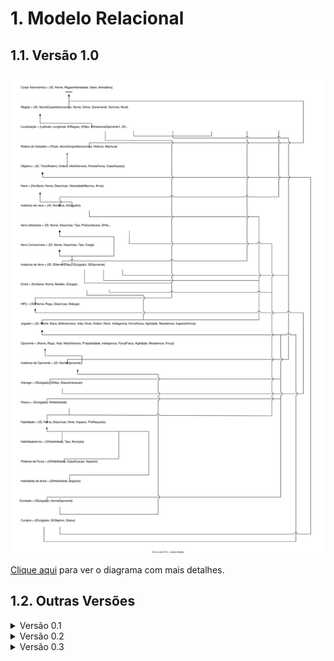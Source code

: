 # 1. Modelo Relacional

## 1.1. Versão 1.0

![Modelo Relacional v1.0](modulo2/../img/modelo-relacional-v1.0.svg)

  <a href="http://127.0.0.1:8000/modulo2/img/modelo-relacional-v1.0.svg" target="_blank">Clique aqui</a> para ver o diagrama com mais detalhes.

## 1.2. Outras Versões

<details>
  <summary>Versão 0.1</summary>

  <img src="http://127.0.0.1:8000/modulo2/img/modelo-relacional-v0.1.svg" alt="Modelo Relacional v0.1">

  <a href="http://127.0.0.1:8000/modulo2/img/modelo-relacional-v0.1.svg" target="_blank">Clique aqui</a> para ver o diagrama com mais detalhes.
</details>

<details>
  <summary>Versão 0.2</summary> 

  <img src="http://127.0.0.1:8000/modulo2/img/modelo-relacional-v0.2.svg" alt="Modelo Relacional v0.2">

  <a href="http://127.0.0.1:8000/modulo2/img/modelo-relacional-v0.2.svg" target="_blank">Clique aqui</a> para ver o diagrama com mais detalhes.
</details>

<details>
  <summary>Versão 0.3</summary> 

  <img src="http://127.0.0.1:8000/modulo2/img/modelo-relacional-v0.3.svg" alt="Modelo Relacional v0.2">

  <a href="http://127.0.0.1:8000/modulo2/img/modelo-relacional-v0.3.svg" target="_blank">Clique aqui</a> para ver o diagrama com mais detalhes.
</details>
